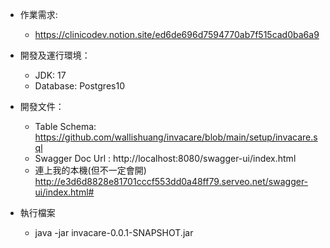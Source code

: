* 作業需求:
  - https://clinicodev.notion.site/ed6de696d7594770ab7f515cad0ba6a9  

* 開發及運行環境：
    - JDK: 17
    - Database: Postgres10
      
* 開發文件：
    - Table Schema:  https://github.com/wallishuang/invacare/blob/main/setup/invacare.sql  
    - Swagger Doc Url : http://localhost:8080/swagger-ui/index.html
    - 連上我的本機(但不一定會開) http://e3d6d8828e81701cccf553dd0a48ff79.serveo.net/swagger-ui/index.html#
      
* 執行檔案
    - java -jar invacare-0.0.1-SNAPSHOT.jar  
